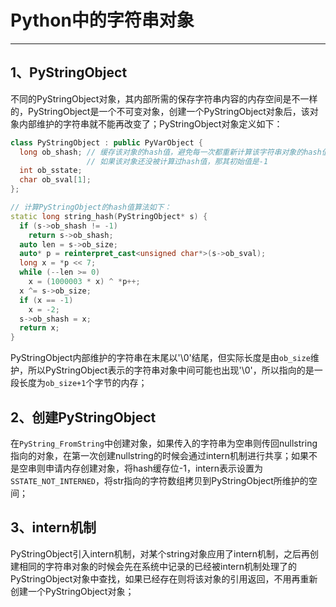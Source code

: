 # **Python中的字符串对象**
***

## **1、PyStringObject**
不同的PyStringObject对象，其内部所需的保存字符串内容的内存空间是不一样的，PyStringObject是一个不可变对象，创建一个PyStringObject对象后，该对象内部维护的字符串就不能再改变了；PyStringObject对象定义如下：
```C++
class PyStringObject : public PyVarObject {
  long ob_shash; // 缓存该对象的hash值，避免每一次都重新计算该字符串对象的hash值；
                 // 如果该对象还没被计算过hash值，那其初始值是-1
  int ob_sstate;
  char ob_sval[1];
};

// 计算PyStringObject的hash值算法如下：
static long string_hash(PyStringObject* s) {
  if (s->ob_shash != -1)
    return s->ob_shash;
  auto len = s->ob_size;
  auto* p = reinterpret_cast<unsigned char*>(s->ob_sval);
  long x = *p << 7;
  while (--len >= 0)
    x = (1000003 * x) ^ *p++;
  x ^= s->ob_size;
  if (x == -1)
    x = -2;
  s->ob_shash = x;
  return x;
}
```
PyStringObject内部维护的字符串在末尾以'\0'结尾，但实际长度是由`ob_size`维护，所以PyStringObject表示的字符串对象中间可能也出现'\0'，所以指向的是一段长度为`ob_size+1`个字节的内存；

## **2、创建PyStringObject**
在`PyString_FromString`中创建对象，如果传入的字符串为空串则传回nullstring指向的对象，在第一次创建nullstring的时候会通过intern机制进行共享；如果不是空串则申请内存创建对象，将hash缓存位-1，intern表示设置为`SSTATE_NOT_INTERNED`，将str指向的字符数组拷贝到PyStringObject所维护的空间；

## **3、intern机制**
PyStringObject引入intern机制，对某个string对象应用了intern机制，之后再创建相同的字符串对象的时候会先在系统中记录的已经被intern机制处理了的PyStringObject对象中查找，如果已经存在则将该对象的引用返回，不用再重新创建一个PyStringObject对象；
